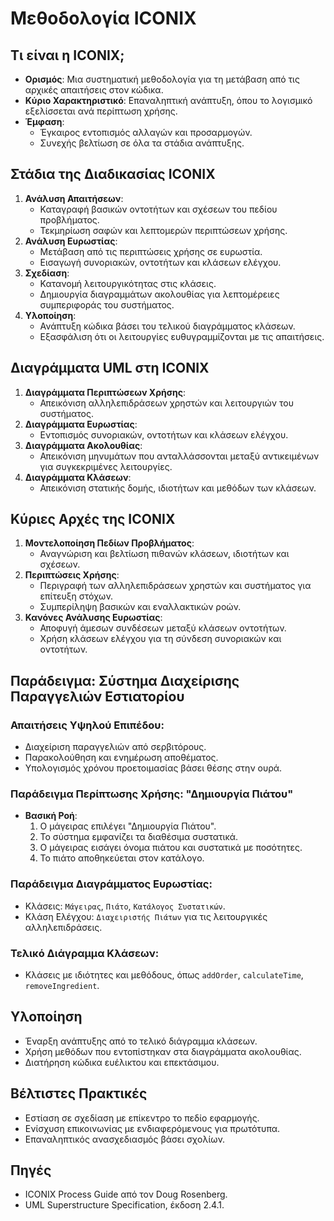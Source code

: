 # Μεθοδολογία ICONIX

## Τι είναι η ICONIX;
- **Ορισμός**: Μια συστηματική μεθοδολογία για τη μετάβαση από τις αρχικές απαιτήσεις στον κώδικα.
- **Κύριο Χαρακτηριστικό**: Επαναληπτική ανάπτυξη, όπου το λογισμικό εξελίσσεται ανά περίπτωση χρήσης.
- **Έμφαση**:
  - Έγκαιρος εντοπισμός αλλαγών και προσαρμογών.
  - Συνεχής βελτίωση σε όλα τα στάδια ανάπτυξης.

## Στάδια της Διαδικασίας ICONIX
1. **Ανάλυση Απαιτήσεων**:
   - Καταγραφή βασικών οντοτήτων και σχέσεων του πεδίου προβλήματος.
   - Τεκμηρίωση σαφών και λεπτομερών περιπτώσεων χρήσης.
2. **Ανάλυση Ευρωστίας**:
   - Μετάβαση από τις περιπτώσεις χρήσης σε ευρωστία.
   - Εισαγωγή συνοριακών, οντοτήτων και κλάσεων ελέγχου.
3. **Σχεδίαση**:
   - Κατανομή λειτουργικότητας στις κλάσεις.
   - Δημιουργία διαγραμμάτων ακολουθίας για λεπτομέρειες συμπεριφοράς του συστήματος.
4. **Υλοποίηση**:
   - Ανάπτυξη κώδικα βάσει του τελικού διαγράμματος κλάσεων.
   - Εξασφάλιση ότι οι λειτουργίες ευθυγραμμίζονται με τις απαιτήσεις.

## Διαγράμματα UML στη ICONIX
1. **Διαγράμματα Περιπτώσεων Χρήσης**:
   - Απεικόνιση αλληλεπιδράσεων χρηστών και λειτουργιών του συστήματος.
2. **Διαγράμματα Ευρωστίας**:
   - Εντοπισμός συνοριακών, οντοτήτων και κλάσεων ελέγχου.
3. **Διαγράμματα Ακολουθίας**:
   - Απεικόνιση μηνυμάτων που ανταλλάσσονται μεταξύ αντικειμένων για συγκεκριμένες λειτουργίες.
4. **Διαγράμματα Κλάσεων**:
   - Απεικόνιση στατικής δομής, ιδιοτήτων και μεθόδων των κλάσεων.

## Κύριες Αρχές της ICONIX
1. **Μοντελοποίηση Πεδίων Προβλήματος**:
   - Αναγνώριση και βελτίωση πιθανών κλάσεων, ιδιοτήτων και σχέσεων.
2. **Περιπτώσεις Χρήσης**:
   - Περιγραφή των αλληλεπιδράσεων χρηστών και συστήματος για επίτευξη στόχων.
   - Συμπερίληψη βασικών και εναλλακτικών ροών.
3. **Κανόνες Ανάλυσης Ευρωστίας**:
   - Αποφυγή άμεσων συνδέσεων μεταξύ κλάσεων οντοτήτων.
   - Χρήση κλάσεων ελέγχου για τη σύνδεση συνοριακών και οντοτήτων.

## Παράδειγμα: Σύστημα Διαχείρισης Παραγγελιών Εστιατορίου
### Απαιτήσεις Υψηλού Επιπέδου:
- Διαχείριση παραγγελιών από σερβιτόρους.
- Παρακολούθηση και ενημέρωση αποθέματος.
- Υπολογισμός χρόνου προετοιμασίας βάσει θέσης στην ουρά.

### Παράδειγμα Περίπτωσης Χρήσης: "Δημιουργία Πιάτου"
- **Βασική Ροή**:
  1. Ο μάγειρας επιλέγει "Δημιουργία Πιάτου".
  2. Το σύστημα εμφανίζει τα διαθέσιμα συστατικά.
  3. Ο μάγειρας εισάγει όνομα πιάτου και συστατικά με ποσότητες.
  4. Το πιάτο αποθηκεύεται στον κατάλογο.

### Παράδειγμα Διαγράμματος Ευρωστίας:
- Κλάσεις: `Μάγειρας`, `Πιάτο`, `Κατάλογος Συστατικών`.
- Κλάση Ελέγχου: `Διαχειριστής Πιάτων` για τις λειτουργικές αλληλεπιδράσεις.

### Τελικό Διάγραμμα Κλάσεων:
- Κλάσεις με ιδιότητες και μεθόδους, όπως `addOrder`, `calculateTime`, `removeIngredient`.

## Υλοποίηση
- Έναρξη ανάπτυξης από το τελικό διάγραμμα κλάσεων.
- Χρήση μεθόδων που εντοπίστηκαν στα διαγράμματα ακολουθίας.
- Διατήρηση κώδικα ευέλικτου και επεκτάσιμου.

## Βέλτιστες Πρακτικές
- Εστίαση σε σχεδίαση με επίκεντρο το πεδίο εφαρμογής.
- Ενίσχυση επικοινωνίας με ενδιαφερόμενους για πρωτότυπα.
- Επαναληπτικός ανασχεδιασμός βάσει σχολίων.

## Πηγές
- ICONIX Process Guide από τον Doug Rosenberg.
- UML Superstructure Specification, έκδοση 2.4.1.

